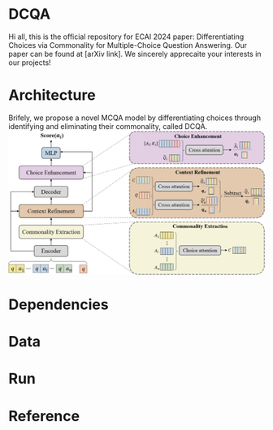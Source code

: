 # DCQA
Hi all, this is the official repository for ECAI 2024 paper: Differentiating Choices via Commonality for Multiple-Choice Question Answering. Our paper can be found at [arXiv link]. We sincerely apprecaite your interests in our projects!

# Architecture
Brifely, we propose a novel MCQA model by differentiating choices through identifying and eliminating their commonality, called DCQA. 
![image](architecture.png)

# Dependencies

# Data

# Run

# Reference
